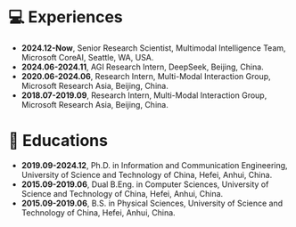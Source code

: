 # 💻 Experiences
- **2024.12-Now**, Senior Research Scientist, Multimodal Intelligence Team, Microsoft CoreAI, Seattle, WA, USA.
- **2024.06-2024.11**, AGI Research Intern, DeepSeek, Beijing, China.
- **2020.06-2024.06**, Research Intern, Multi-Modal Interaction Group, Microsoft Research Asia, Beijing, China.
- **2018.07-2019.09**, Research Intern, Multi-Modal Interaction Group, Microsoft Research Asia, Beijing, China.

# 📖 Educations
- **2019.09-2024.12**, Ph.D. in Information and Communication Engineering, University of Science and Technology of China, Hefei, Anhui, China.
- **2015.09-2019.06**, Dual B.Eng. in Computer Sciences, University of Science and Technology of China, Hefei, Anhui, China.
- **2015.09-2019.06**, B.S. in Physical Sciences, University of Science and Technology of China, Hefei, Anhui, China.
